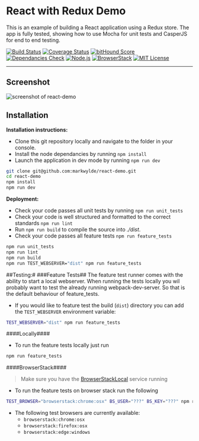 React with Redux Demo
==================
This is an example of building a React application using a Redux store. The app is fully tested, showing how to use Mocha for unit tests and CasperJS for end to end testing.

[![Build Status](https://travis-ci.org/markwylde/react-demo.svg?branch=master)](https://travis-ci.org/markwylde/react-demo)
[![Coverage Status](https://coveralls.io/repos/markwylde/react-demo/badge.svg?branch=master&service=github)](https://coveralls.io/github/markwylde/react-demo?branch=master)
[![bitHound Score](https://www.bithound.io/github/markwylde/react-demo/badges/score.svg)](https://www.bithound.io/github/markwylde/react-demo)
[![Dependancies Check](https://david-dm.org/markwylde/react-demo.svg)](https://david-dm.org/markwylde/react-demo)
[![Node.js](https://img.shields.io/badge/node.js-4-lightgrey.svg)](https://nodejs.org/)
[![BrowserStack](https://img.shields.io/badge/browserStack-auto-lightgrey.svg)](https://browserstack.com/)
[![MIT License](http://imgh.us/license-mit.svg)](https://opensource.org/licenses/MIT)

-------------

## Screenshot
![screenshot of react-demo](http://i.imgur.com/U4WJsRW.png)

## <i class="icon-file"></i> Installation

**Installation instructions:**
- Clone this git repository locally and navigate to the folder in your console.
- Install the node dependancies by running `npm install`
- Launch the application in dev mode by running `npm run dev`

```bash
git clone git@github.com:markwylde/react-demo.git
cd react-demo
npm install
npm run dev
```

**Deployment:**
- Check your code passes all unit tests by running `npm run unit_tests`
- Check your code is well structured and formatted to the correct standards `npm run lint`
- Run `npm run build` to compile the source into *./dist*.
- Check your code passes all feature tests `npm run feature_tests`

```bash
npm run unit_tests
npm run lint
npm run build
npm run TEST_WEBSERVER="dist" npm run feature_tests
```

##Testing:#
###Feature Tests##
The feature test runner comes with the ability to start a local webserver. When running the tests 
locally you wil probably want to test the already running webpack-dev-server. So that is the 
default behaviour of feature_tests.
- If you would like to feature test the build (`dist`) directory you can add the `TEST_WEBSERVER` 
environment variable:
```bash
TEST_WEBSERVER="dist" npm run feature_tests
```
####Locally####
- To run the feature tests locally just run
```bash
npm run feature_tests
```

####BrowserStack####
> Make sure you have the [BrowserStackLocal](https://www.browserstack.com/local-testing#command-line) service running

- To run the feature tests on browser stack run the following
```bash
TEST_BROWSER="browserstack:chrome:osx" BS_USER="???" BS_KEY="???" npm run feature_tests
```
- The following test browsers are currently available:
  - `browserstack:chrome:osx`
  - `browserstack:firefox:osx`
  - `browserstack:edge:windows`
